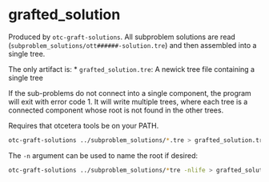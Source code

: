 # grafted_solution
Produced by `otc-graft-solutions`.
All subproblem solutions are read (`subproblem_solutions/ott######-solution.tre`)
and then assembled into a single tree.

The only artifact is:
    * `grafted_solution.tre`: A newick tree file containing a single tree

If the sub-problems do not connect into a single component, the program will exit
with error code 1.  It will write multiple trees, where each tree is a connected
component whose root is not found in the other trees.

Requires that otcetera tools be on your PATH.

```sh
otc-graft-solutions ../subproblem_solutions/*.tre > grafted_solution.tre
```

The `-n` argument can be used to name the root if desired:

```sh
otc-graft-solutions ../subproblem_solutions/*tre -nlife > grafted_solution.tre
```

